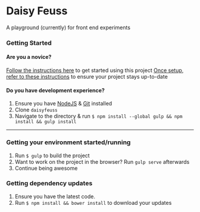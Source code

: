 # Daisy Feuss
A playground (currently) for front end experiments

### Getting Started

#### Are you a novice?
[Follow the instructions here](../../wiki/How-to-Use) to get started using this project
[Once setup, refer to these instructions](../../wiki/How-to-Update) to ensure your project stays up-to-date

#### Do you have development experience?
1. Ensure you have [NodeJS](https://nodejs.org/en/) & [Git](https://git-scm.com/downloads) installed
2. Clone `daisyfeuss`
3. Navigate to the directory & run `$ npm install --global gulp && npm install && gulp install`

---

### Getting your environment started/running
1. Run `$ gulp` to build the project
2. Want to work on the project in the browser? Run `gulp serve` afterwards
3. Continue being awesome

### Getting dependency updates
1. Ensure you have the latest code.
2. Run `$ npm install && bower install` to download your updates
